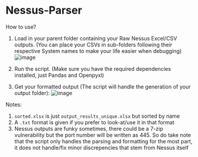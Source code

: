 # Nessus-Parser
How to use?
1. Load in your parent folder containing your Raw Nessus Excel/CSV outputs. (You can place your CSVs in sub-folders following their respective System names to make your life easier when debugging)
![image](https://github.com/user-attachments/assets/ff04305a-b86c-4e73-a66c-27c9a39c047a)

2. Run the script. (Make sure you have the required dependencies installed, just Pandas and Openpyxl)

3. Get your formatted output (The script will handle the generation of your output folder):
![image](https://github.com/user-attachments/assets/f588b6b0-b9cd-4009-825d-69651fcac346)

Notes:
1. `sorted.xlsx` is just `output_results_unique.xlsx` but sorted by name
2. A `.txt` format is given if you prefer to look-at/use it in that format
3. Nessus outputs are funky sometimes, there could be a 7-zip vulnerability but the port number will be written as 445. So do take note that the script only handles the parsing and formatting for the most part, it does not handle/fix minor discrepencies that stem from Nessus itself
